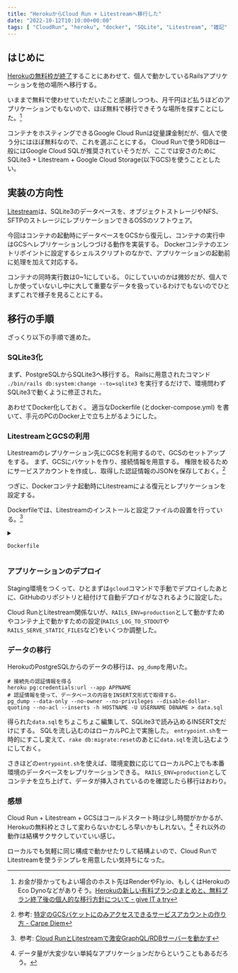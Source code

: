 ```yaml
---
title: "HerokuからCloud Run + Litestreamへ移行した"
date: "2022-10-12T10:10:00+00:00"
tags: [ "CloudRun", "heroku", "docker", "SQLite", "Litestream", "雑記" ]
---
```


## はじめに

[Herokuの無料枠が終了](https://blog.heroku.com/next-chapter)することにあわせて、個人で動かしているRailsアプリケーションを他の場所へ移行する。

いままで無料で使わせていただいたこと感謝しつつも、月千円ほど払うほどのアプリケーションでもないので、ほぼ無料で移行できそうな場所を探すことにした。[^1]

コンテナをホスティングできるGoogle Cloud Runは従量課金制だが、個人で使う分にはほぼ無料なので、これを選ぶことにする。
Cloud Runで使うRDBは一般にはGoogle Cloud SQLが推奨されていそうだが、ここでは安さのためにSQLite3 + Litestream + Google Cloud Storage(以下GCS)を使うこととしたい。

## 実装の方向性

[Litestream](https://litestream.io)は、SQLite3のデータベースを、オブジェクトストレージやNFS、SFTPのストレージにレプリケーションできるOSSのソフトウェア。

今回はコンテナの起動時にデータベースをGCSから復元し、コンテナの実行中はGCSへレプリケーションしつづける動作を実装する。
Dockerコンテナのエントリポイントに設定するシェルスクリプトのなかで、アプリケーションの起動前に処理を加えて対応する。

コンテナの同時実行数は0~1にしている。
0にしていいのかは微妙だが、個人でしか使っていないし中に大して重要なデータを扱っているわけでもないのでひとまずこれで様子を見ることにする。

## 移行の手順

ざっくり以下の手順で進めた。

### SQLite3化

まず、PostgreSQLからSQLite3へ移行する。
Railsに用意されたコマンド `./bin/rails db:system:change --to=sqlite3` を実行するだけで、環境問わずSQLite3で動くように修正された。

あわせてDocker化しておく。
適当なDockerfile (とdocker-compose.yml) を書いて、手元のPCのDocker上で立ち上がるようにした。

### LitestreamとGCSの利用

Litestreamのレプリケーション先にGCSを利用するので、GCSのセットアップをする。
まず、GCSにバケットを作り、接続情報を用意する。
権限を絞るためにサービスアカウントを作成し、取得した認証情報のJSONを保存しておく。[^2]

つぎに、Dockerコンテナ起動時にLitestreamによる復元とレプリケーションを設定する。

Dockerfileでは、Litestreamのインストールと設定ファイルの設置を行っている。[^3]

<details>

<summary>

`Dockerfile`

</summary>

```Dockerfile
FROM rubylang/ruby:3.0.1-focal

RUN mkdir /app
WORKDIR /app

# Google Cloud Storageへの接続情報を保存するファイルのパスを事前に指定しておく。
# コンテナイメージにこのファイルを含める必要はない。
ENV GOOGLE_APPLICATION_CREDENTIALS /app/.gcs-credentials.json

ENV TZ Asia/Tokyo
RUN apt update \
 && apt install -y sqlite3 \
 && apt-get clean \
 && rm -rf /var/lib/apt/lists/*

# Litestreamのバイナリを設置する。
ADD https://github.com/benbjohnson/litestream/releases/download/v0.3.8/litestream-v0.3.8-linux-amd64-static.tar.gz /tmp/litestream.tar.gz
RUN tar -C /usr/local/bin -xzf /tmp/litestream.tar.gz

ADD Gemfile /app/Gemfile
ADD Gemfile.lock /app/Gemfile.lock
RUN bundle install

COPY . /app

# Litestreamの設定ファイルを設置する。
COPY ./litestream.yml /etc/litestream.yml

<details>
<summary>

`litestream.yml`

</summary>

```
dbs:
  - path: /app/db/development.sqlite3
    replicas:
      - url: gcs://____YOUR_BACKET_NAME____/db/development.sqlite3
  - path: /app/db/production.sqlite3
    replicas:
      - url: gcs://____YOUR_BACKET_NAME____/db/production.sqlite3
  - path: /app/db/staging.sqlite3
    replicas:
      - url: gcs://____YOUR_BACKET_NAME____/db/staging.sqlite3
```
</details>

entrypoint.shでは、データベースを復元してからレプリケーションを開始する。
あわせて以下も実装している。

- 開発環境や初回起動時は、データベースの復元の代わりに、マウントされたファイルを使う、もしくは`rake db:migrate:reset`する。
- ポート番号は`$PORT`を優先して利用する。[^4]
- 接続情報は環境変数に集約する。LitestreamはGCSへの接続情報として`$GOOGLE_APPLICATION_CREDENTIALS`にJSONファイルへのパスが入ることを期待する。コンテナイメージに接続情報を含めないために、JSONをbase64でエンコードして環境変数に保存しておき、起動時に書き出す。

<details>
<summary>

`entrypoint.sh`

</summary>

```entrypoint.sh
#!/bin/bash -e

if [ "$RAILS_ENV" = "" ]; then
  DATABASE_FILE="db/development.sqlite3"
else
  DATABASE_FILE="db/$RAILS_ENV.sqlite3"
fi
DATABASE_FILE_FULLPATH="/app/$DATABASE_FILE"
DATABASE_FILE_BACKET_FULLPATH="gcs://____YOUR_BACKET_NAME____/$DATABASE_FILE"


# PORT番号は$PORTを優先する
if [ "$PORT" = "" ]; then
  PORT=8080
fi
EXEC_COMMAND="bundle exec rails server -p $PORT -b 0.0.0.0"


if [ "$RAILS_ENV" = "production" ] || [ "$RAILS_ENV" = "staging" ] ; then
  USE_LITESTREAM="true"
else
  USE_LITESTREAM="false"
fi


# Litestreamを使う場合は、データベースをGCSから復元する
if [ "$USE_LITESTREAM" = "true" ] ; then
  # GCSの接続情報を環境変数から読み込み、base64デコードしてからファイルに書き込む
  # (事前に、接続情報をbase64エンコードして環境変数に設定しておく)
  if [ "$GOOGLE_APPLICATION_CREDENTIALS" = '' ] || [ "$GOOGLE_APPLICATION_CREDENTIALS_BASE64" = '' ] ; then
    echo "Need to set \$GOOGLE_APPLICATION_CREDENTIALS and \$GOOGLE_APPLICATION_CREDENTIALS_BASE64"
    exit 1
  fi
  echo "$GOOGLE_APPLICATION_CREDENTIALS_BASE64" | base64 --decode > "$GOOGLE_APPLICATION_CREDENTIALS"

  # GCSからデータベースを復元する
  litestream restore -v -if-replica-exists -o "$DATABASE_FILE_FULLPATH" "$DATABASE_FILE_BACKET_FULLPATH"
fi

# データベースを初期化する (初回起動時は復元されたファイルがないため)
if ! [ -f "$DATABASE_FILE_FULLPATH" ] && [ "$ALLOW_RESET_DATABASE" = 'true' ]; then
  rake db:migrate:reset
  # ここで初期化用のSQLを流してもよい
  # if [ -f "$SETUP_SQL_PATH" ]; then
  #   cat "$SETUP_SQL_PATH" | sqlite3 "$DATABASE_FILE_FULLPATH"
  # fi
fi

if ! [ -f "$DATABASE_FILE_FULLPATH" ]; then
  echo "$DATABASE_FILE_FULLPATH is not found..."
  exit 1
fi


# Litestreamによってレプリケーションしながら、アプリケーションを起動する
if [ "$USE_LITESTREAM" = "true" ] ; then
  exec litestream replicate -exec "$EXEC_COMMAND" -config /etc/litestream.yml
else
  # shellcheck disable=SC2090
  exec $EXEC_COMMAND
fi
```

</details>

### アプリケーションのデプロイ

Staging環境をつくって、ひとまずは`gcloud`コマンドで手動でデプロイしたあとに、GitHubのリポジトリと紐付けて自動デプロイがなされるように設定した。

Cloud RunとLitestream関係ないが、`RAILS_ENV=production`として動かすためやコンテナ上で動かすための設定(`RAILS_LOG_TO_STDOUT`や`RAILS_SERVE_STATIC_FILES`など)をいくつか調整した。

### データの移行

HerokuのPostgreSQLからのデータの移行は、`pg_dump`を用いた。

```
# 接続先の認証情報を得る
heroku pg:credentials:url --app APPNAME
# 認証情報を使って、データベースの内容をINSERT文形式で取得する。
pg_dump --data-only --no-owner --no-privileges --disable-dollar-quoting --no-acl --inserts -h HOSTNAME -U USERNAME DBNAME > data.sql
```

得られた`data.sql`をちょこちょこ編集して、SQLite3で読み込めるINSERT文だけにする。
SQLを流し込むのはローカルPC上で実施した。
`entrypoint.sh`を一時的にすこし変えて、`rake db:migrate:reset`のあとに`data.sql`を流し込むようにしておく。

さきほどの`entrypoint.sh`を使えば、環境変数に応じてローカルPC上でも本番環境のデータベースをレプリケーションできる。
`RAILS_ENV=production`としてコンテナを立ち上げて、データが挿入されているのを確認したら移行はおわり。

### 感想

Cloud Run + Litestream + GCSはコールドスタート時は少し時間がかかるが、Herokuの無料枠とさして変わらないかむしろ早いかもしれない。[^5]
それ以外の動作は結構サクサクしていていい感じ。

ローカルでも気軽に同じ構成で動かせたりして結構よいので、Cloud RunでLitestreamを使うテンプレを用意したい気持ちになった。

[^1]: お金が掛かってもよい場合のホスト先はRenderやFly.io、もしくはHerokuのEco Dynoなどがありそう。[Herokuの新しい有料プランのまとめと、無料プラン終了後の個人的な移行方針について - give IT a try](https://blog.jnito.com/entry/2022/10/04/104100)
[^2]: 参考: [特定のGCSバケットにのみアクセスできるサービスアカウントの作り方 - Carpe Diem](https://christina04.hatenablog.com/entry/access-gcs-bucket-with-iam-policy)
[^3]:  参考: [Cloud RunとLitestreamで激安GraphQL/RDBサーバーを動かす](https://zenn.dev/oubakiou/articles/382839bfc65931)
[^4]: Cloud Runでは環境変数`PORT`を参照することがおすすめされている。[既存のサービスを移行する  |  Cloud Run のドキュメント  |  Google Cloud](https://cloud.google.com/run/docs/migrating?hl=ja)
[^5]: データ量が大変少ない単純なアプリケーションだからということもあるだろう。
